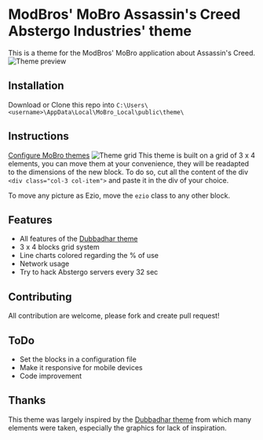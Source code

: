 # ModBros' MoBro Assassin's Creed Abstergo Industries' theme
This is a theme for the ModBros' MoBro application about Assassin's Creed.
![Theme preview](https://nsa40.casimages.com/img/2020/10/30/201030122706964152.png)

## Installation
Download or Clone this repo into `C:\Users\<username>\AppData\Local\MoBro_Local\public\theme\`

## Instructions
[Configure MoBro themes](https://www.mod-bros.com/en/blog/b/configure-themes~916)
![Theme grid](https://nsa40.casimages.com/img/2020/10/30/20103012245438908.png)
This theme is built on a grid of 3 x 4 elements, you can move them at your convenience, they will be readapted to the dimensions of the new block.
To do so, cut all the content of the div `<div class="col-3 col-item">` and paste it in the div of your choice.

To move any picture as Ezio, move the `ezio` class to any other block.

## Features
- All features of the [Dubbadhar theme](https://github.com/ModBros/mobro-theme-dubbadhar)
- 3 x 4 blocks grid system
- Line charts colored regarding the % of use
- Network usage
- Try to hack Abstergo servers every 32 sec

## Contributing
All contribution are welcome, please fork and create pull request!

## ToDo
- Set the blocks in a configuration file
- Make it responsive for mobile devices
- Code improvement

## Thanks
This theme was largely inspired by the [Dubbadhar theme](https://github.com/ModBros/mobro-theme-dubbadhar) from which many elements were taken, especially the graphics for lack of inspiration.

